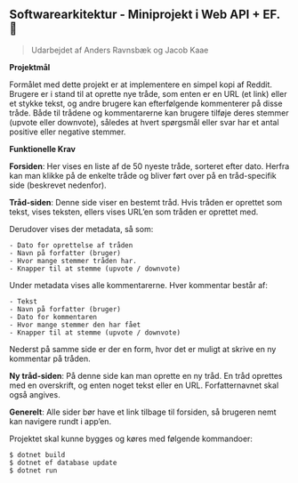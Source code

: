 ## Softwarearkitektur - Miniprojekt i Web API + EF. :penguin:
>Udarbejdet af Anders Ravnsbæk og Jacob Kaae
  
  
**Projektmål**

Formålet med dette projekt er at implementere en simpel kopi af Reddit.
Brugere er i stand til at oprette nye tråde, som enten er en URL (et link) eller et stykke tekst, og andre brugere kan efterfølgende kommenterer på disse tråde.
Både til trådene og kommentarerne kan brugere tilføje deres stemmer (upvote eller downvote), således at hvert spørgsmål eller svar har et antal positive eller negative stemmer.

**Funktionelle Krav**

**Forsiden**: Her vises en liste af de 50 nyeste tråde, sorteret efter dato. Herfra kan man klikke på de enkelte tråde og bliver ført over på en tråd-specifik side (beskrevet nedenfor).

**Tråd-siden**: Denne side viser en bestemt tråd. Hvis tråden er oprettet som tekst, vises teksten, ellers vises URL’en som tråden er oprettet med.

Derudover vises der metadata, så som:

    - Dato for oprettelse af tråden
    - Navn på forfatter (bruger)
    - Hvor mange stemmer tråden har.
    - Knapper til at stemme (upvote / downvote)
    
Under metadata vises alle kommentarerne. Hver kommentar består af:
  
    - Tekst
    - Navn på forfatter (bruger)
    - Dato for kommentaren
    - Hvor mange stemmer den har fået
    - Knapper til at stemme (upvote / downvote)
    
Nederst på samme side er der en form, hvor det er muligt at skrive en ny kommentar på tråden.

**Ny tråd-siden**: På denne side kan man oprette en ny tråd. En tråd oprettes med en overskrift, og enten noget tekst eller en URL. Forfatternavnet skal også angives.

**Generelt**: Alle sider bør have et link tilbage til forsiden, så brugeren nemt kan navigere rundt i app’en.
  
  
  
Projektet skal kunne bygges og køres med følgende kommandoer:
  
    $ dotnet build
    $ dotnet ef database update
    $ dotnet run





